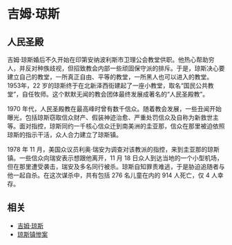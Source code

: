 # 吉姆·琼斯



## 人民圣殿

吉姆·琼斯婚后不久开始在印第安纳波利斯市卫理公会教堂供职。他热心帮助穷人，并反对种族歧视，但招致教会内部一些顽固保守派的排斥。于是，琼斯决心要建立自己的教堂，一所真正自由、平等的教堂，一所黑人也可以进入的教堂。1953年，22 岁的琼斯终于在北新泽西街建起了一座小教堂，取名“国民公共教堂”，自任牧师。这个默默无闻的教会团体最终发展成著名的“人民圣殿教”。

1970 年代，人民圣殿教在最高峰时曾有数千信众。随着教会发展，一些丑闻开始曝光，包括琼斯窃取信众财产、假装神迹治愈、严重处罚信众及自称为新救世主等。面对指控，琼斯同约一千核心信众迁到南美洲的圭亚那，信众在那里被迫依照琼斯的指示干活，众人合力建立了琼斯镇。

1978 年 11 月，美国众议员利奥·瑞安为调查对该教派的指控，来到圭亚那的琼斯镇。一些信众向瑞安表示想跟他离开，11 月 18 日众人到达当地的一个小型机场，但在那里遭受袭击，瑞安及多名同行被杀。琼斯自知罪责难逃，于是胁迫追随者与他一起自杀。在这次谋杀中，共有包括 276 名儿童在内的 914 人死亡，仅 4 人幸存。

## 相关

* [吉姆·琼斯](https://baike.baidu.com/item/%E5%90%89%E5%A7%86%C2%B7%E7%90%BC%E6%96%AF/2974836)
* [琼斯镇惨案](https://baike.baidu.com/item/%E7%90%BC%E6%96%AF%E9%95%87%E6%83%A8%E6%A1%88/2986411)